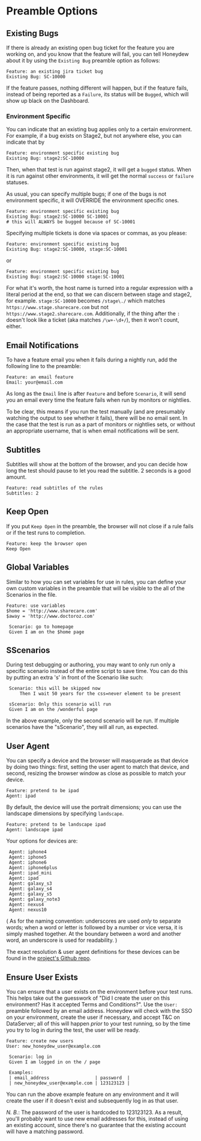 # Preamble Options


## Existing Bugs

If there is already an existing open bug ticket for the feature you
are working on, and you know that the feature will fail, you can tell
Honeydew about it by using the `Existing Bug` preamble option as
follows:

    Feature: an existing jira ticket bug
    Existing Bug: SC-10000

If the feature passes, nothing different will happen, but if the
feature fails, instead of being reported as a `Failure`, its status
will be `Bugged`, which will show up black on the Dashboard.

### Environment Specific

You can indicate that an existing bug applies only to a certain
environment. For example, if a bug exists on Stage2, but not anywhere
else, you can indicate that by

    Feature: environment specific existing bug
    Existing Bug: stage2:SC-10000

Then, when that test is run against stage2, it will get a `bugged`
status. When it is run against other environments, it will get the
normal `success` or `failure` statuses.

As usual, you can specify multiple bugs; if one of the bugs is not
environment specific, it will OVERRIDE the environment specific ones.

    Feature: environment specific existing bug
    Existing Bug: stage2:SC-10000 SC-10001
    # this will ALWAYS be bugged because of SC-10001

Specifying multiple tickets is done via spaces or commas, as you
please:

    Feature: environment specific existing bug
    Existing Bug: stage2:SC-10000, stage:SC-10001

or

    Feature: environment specific existing bug
    Existing Bug: stage2:SC-10000 stage:SC-10001

For what it's worth, the host name is turned into a regular expression
with a literal period at the end, so that we can discern between stage
and stage2, for example. `stage:SC-10000` becomes `/stage\./` which
matches `https://www.stage.sharecare.com` but not
`https://www.stage2.sharecare.com`. Additionally, if the thing after
the `:` doesn't look like a ticket (aka matches `/\w+-\d+/`), then it
won't count, either.

## Email Notifications

To have a feature email you when it fails during a nightly run, add
the following line to the preamble:

    Feature: an email feature
    Email: your@email.com

As long as the `Email` line is after `Feature` and before `Scenario`,
it will send you an email every time the feature fails when run by
monitors or nightlies.

To be clear, this means if you run the test manually (and are
presumably watching the output to see whether it fails), there will be
no email sent. In the case that the test is run as a part of monitors
or nightlies sets, or without an appropriate username, that is when
email notifications will be sent.

## Subtitles

Subtitles will show at the bottom of the browser, and you can decide
how long the test should pause to let you read the subtitle. 2 seconds
is a good amount.

    Feature: read subtitles of the rules
    Subtitles: 2

## Keep Open

If you put `Keep Open` in the preamble, the browser will not close if
a rule fails or if the test runs to completion.

    Feature: keep the browser open
    Keep Open

## Global Variables

Similar to how you can set variables for use in rules, you can define
your own custom variables in the preamble that will be visible to the
all of the Scenarios in the file.

    Feature: use variables
    $home = 'http://www.sharecare.com'
    $away = 'http://www.doctoroz.com'

     Scenario: go to homepage
     Given I am on the $home page

## SScenarios

During test debugging or authoring, you may want to only run only a
specific scenario instead of the entire script to save time. You can
do this by putting an extra 's' in front of the Scenario like such:

     Scenario: this will be skipped now
         Then I wait 50 years for the css=never element to be present

     sScenario: Only this scenario will run
     Given I am on the /wonderful page

In the above example, only the second scenario will be run. If multiple
scenarios have the "sScenario", they will all run, as expected.

## User Agent

You can specify a device and the browser will masquerade as that
device by doing two things: first, setting the user agent to match
that device, and second, resizing the browser window as close as
possible to match your device.

    Feature: pretend to be ipad
    Agent: ipad

By default, the device will use the portrait dimensions; you can use
the landscape dimensions by specifying `landscape`.

    Feature: pretend to be landscape ipad
    Agent: landscape ipad

Your options for devices are:

     Agent: iphone4
     Agent: iphone5
     Agent: iphone6
     Agent: iphone6plus
     Agent: ipad_mini
     Agent: ipad
     Agent: galaxy_s3
     Agent: galaxy_s4
     Agent: galaxy_s5
     Agent: galaxy_note3
     Agent: nexus4
     Agent: nexus10

( As for the naming convention: underscores are used _only_ to separate
words; when a word or letter is followed by a number or vice versa, it
is simply mashed together. At the boundary between a word and another
word, an underscore is used for readability. )

The exact resolution & user agent definitions for these devices can be
found in the [project's Github repo][sua].

[sua]: https://github.com/gempesaw/Selenium-UserAgent/blob/master/lib/Selenium/devices.json


## Ensure User Exists

You can ensure that a user exists on the environment before your test
runs. This helps take out the guesswork of "Did I create the user on
this environment? Has it accepted Terms and Conditions?". Use the
`User:` preamble followed by an email address. Honeydew will check
with the SSO on your environment, create the user if necessary, and
accept T&C on DataServer; all of this will happen _prior_ to your test
running, so by the time you try to log in during the test, the user
will be ready.

    Feature: create new users
    User: new_honeydew_user@example.com

     Scenario: log in
     Given I am logged in on the / page

     Examples:
     | email_address                 | password  |
     | new_honeydew_user@example.com | 123123123 |

You can run the above example feature on any environment and it will
create the user if it doesn't exist and subsequently log in as that
user.

*N. B.*: The password of the user is hardcoded to 123123123. As a
result, you'll probably want to use new email addresses for this,
instead of using an existing account, since there's no guarantee that
the existing account will have a matching password.
